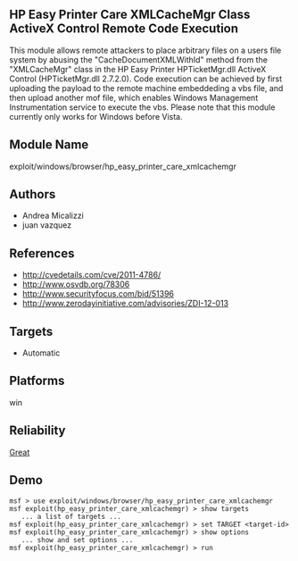 ## HP Easy Printer Care XMLCacheMgr Class ActiveX Control Remote Code Execution

This module allows remote attackers to place arbitrary files 
on a users file system by abusing the 
"CacheDocumentXMLWithId" method from the "XMLCacheMgr" class 
in the HP Easy Printer HPTicketMgr.dll ActiveX Control 
(HPTicketMgr.dll 2.7.2.0). Code execution can be achieved by 
first uploading the payload to the remote machine 
embeddeding a vbs file, and then upload another mof file, 
which enables Windows Management Instrumentation service to 
execute the vbs. Please note that this module currently only 
works for Windows before Vista.


## Module Name
exploit/windows/browser/hp_easy_printer_care_xmlcachemgr

## Authors
* Andrea Micalizzi
* juan vazquez


## References
* http://cvedetails.com/cve/2011-4786/
* http://www.osvdb.org/78306
* http://www.securityfocus.com/bid/51396
* http://www.zerodayinitiative.com/advisories/ZDI-12-013



## Targets
* Automatic


## Platforms
win

## Reliability
[Great](https://github.com/rapid7/metasploit-framework/wiki/Exploit-Ranking)

## Demo

```
msf > use exploit/windows/browser/hp_easy_printer_care_xmlcachemgr
msf exploit(hp_easy_printer_care_xmlcachemgr) > show targets
   ... a list of targets ...
msf exploit(hp_easy_printer_care_xmlcachemgr) > set TARGET <target-id>
msf exploit(hp_easy_printer_care_xmlcachemgr) > show options
   ... show and set options ...
msf exploit(hp_easy_printer_care_xmlcachemgr) > run
```
    
    